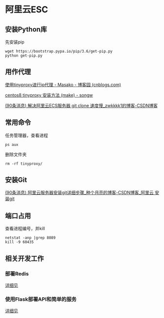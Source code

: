 # 阿里云ESC

## 安装Python库

先安装pip

```shell
wget https://bootstrap.pypa.io/pip/3.6/get-pip.py
python get-pip.py  
```

## 用作代理

[使用tinyproxy进行ip代理 - Masako - 博客园 (cnblogs.com)](https://www.cnblogs.com/masako/p/11459496.html)

[centos8 tinyproxy 安装方法 (make) - songw](https://songw.top/archives/288.html)

[(90条消息) 解决阿里云ECS服务器 git clone 速度慢_zwkkkk1的博客-CSDN博客](https://blog.csdn.net/zwkkkk1/article/details/94476963)

## 常用命令

任务管理器，查看进程

```shell
ps aux
```

删除文件夹

```shell
rm -rf tinyproxy/
```

## 安装Git

[(90条消息) 阿里云服务器安装git详细步骤_种个月亮的博客-CSDN博客_阿里云 安装git](https://blog.csdn.net/H_1512826122/article/details/105576788)

## 端口占用

查看进程编号，并kill

```shell
netstat -anp |grep 8089
kill -9 60435
```

## 相关开发工作

### 部署Redis

[详细见](Redis数据库.md)

### 使用Flask部署API和简单的服务

[详细见](D:\Euclid_Jie\AliyunRemoteProject)
